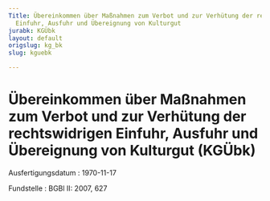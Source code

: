 ```yaml
---
Title: Übereinkommen über Maßnahmen zum Verbot und zur Verhütung der rechtswidrigen
  Einfuhr, Ausfuhr und Übereignung von Kulturgut
jurabk: KGÜbk
layout: default
origslug: kg_bk
slug: kguebk

---
```


# Übereinkommen über Maßnahmen zum Verbot und zur Verhütung der rechtswidrigen Einfuhr, Ausfuhr und Übereignung von Kulturgut (KGÜbk)

Ausfertigungsdatum
:   1970-11-17

Fundstelle
:   BGBl II: 2007, 627

